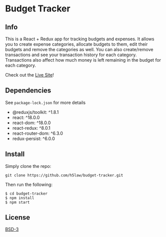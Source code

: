 # Budget Tracker

## Info
This is a React + Redux app for tracking budgets and expenses. It allows you
to create expense categories, allocate budgets to them, edit their budgets and
remove the categories as well. You can also create/remove transactions and see
your transaction history for each category. Transactions also affect how much
money is left remaining in the budget for each category.

Check out the [Live Site](https://budgetredux.netlify.app/)!

## Dependencies
See `package-lock.json` for more details
 - @reduxjs/toolkit: ^1.8.1
 - react: ^18.0.0
 - react-dom: ^18.0.0
 - react-redux: ^8.0.1
 - react-router-dom: ^6.3.0
 - redux-persist: ^6.0.0

## Install
Simply clone the repo:
```
git clone https://github.com/h5law/budget-tracker.git
```
Then run the following:
```
$ cd budget-tracker
$ npm install
$ npm start
```

## License
[BSD-3](https://choosealicense.com/licenses/bsd-3-clause/)
